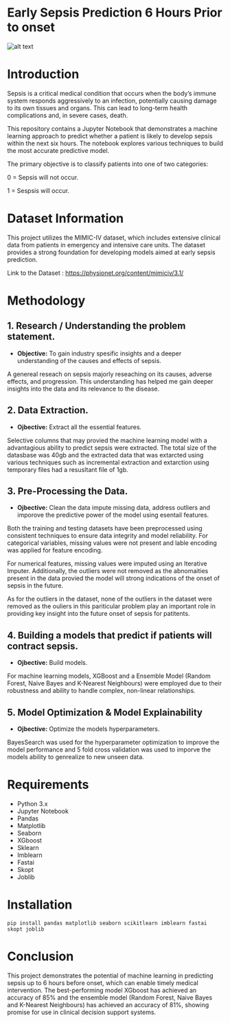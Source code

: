 # Early Sepsis Prediction 6 Hours Prior to onset

![alt text](https://encrypted-tbn0.gstatic.com/images?q=tbn:ANd9GcTPtbufUSQ4xfdWG4uzqbZENOFsZhkbjDLanbqnWuQP2KCU-M_7YxqPkb5d1C_UabK-JJ4&usqp=CAU)


# Introduction 
Sepsis is a critical medical condition that occurs when the body’s immune system responds aggressively to an infection, potentially causing damage to its own tissues and organs. This can lead to long-term health complications and, in severe cases, death.

This repository contains a Jupyter Notebook that demonstrates a machine learning approach to predict whether a patient is likely to develop sepsis within the next six hours. The notebook explores various techniques to build the most accurate predictive model.

The primary objective is to classify patients into one of two categories:

 0 = Sepsis will not occur.

 1 = Sespsis will occur.

# Dataset Information
This project utilizes the MIMIC-IV dataset, which includes extensive clinical data from patients in emergency and intensive care units. The dataset provides a strong foundation for developing models aimed at early sepsis prediction.

Link to the Dataset : https://physionet.org/content/mimiciv/3.1/


# Methodology
## 1. Research / Understanding the problem statement.

* **Objective:** To gain industry spesific insights and a deeper understanding of the causes and effects of sepsis.

A genereal reseach on sepsis majorly reseaching on its causes, adverse effects, and progression. This understanding has helped me gain deeper insights into the data and its relevance to the disease.

## 2. Data Extraction.

* **Ojbective:** Extract all the essential features.

Selective columns that may provied the machine learning model with a advantagious ability to predict sepsis were extracted. The total size of the datasbase was 40gb and the extracted data that was extarcted using various techniques such as incremental extraction and extarction using temporary files had a resusltant file of 1gb.


## 3. Pre-Processing the Data.

* **Ojbective:** Clean the data impute missing data, address outliers and imporove the predictive power of the model using esentail features. 

Both the training and testing datasets have been preprocessed using consistent techniques to ensure data integrity and model reliability. For categorical variables, missing values were not present and lable encoding was applied for feature encoding.

For numerical features, missing values were imputed using an Iterative Imputer. Additionally, the outliers were not removed as the abnomaities present in the data provied the model will strong indications of the onset of sepsis in the future.

As for the outliers in the dataset, none of the outliers in the dataset were removed as the ouliers in this pariticular problem play an important role in providing key insight into the future onset of sepsis for patitents.

## 4. Building a models that predict if patients will contract sepsis.

* **Ojbective:** Build models.

For machine learning models, XGBoost and a Ensemble Model (Random Forest, Naive Bayes and K-Nearest Neighbours) were employed due to their robustness and ability to handle complex, non-linear relationships. 

## 5. Model Optimization & Model Explainability

* **Ojbective:** Optimize the models hyperparameters.

BayesSearch was used for the hyperparameter optimization to improve the model performance and 5 fold cross validation was used to imporve the models ability to genrealize to new unseen data.

# Requirements
* Python 3.x
* Jupyter Notebook
* Pandas
* Matplotlib
* Seaborn
* XGboost
* Sklearn
* Imblearn
* Fastai
* Skopt
* Joblib

# Installation
```
pip install pandas matplotlib seaborn scikitlearn imblearn fastai skopt joblib
```

# Conclusion
This project demonstrates the potential of machine learning in predicting sepsis up to 6 hours before onset, which can enable timely medical intervention. The best-performing model XGboost has achieved an accuracy of 85% and the ensemble model (Random Forest, Naive Bayes and K-Nearest Neighbours) has achieved an accuracy of 81%, showing promise for use in clinical decision support systems.
  
